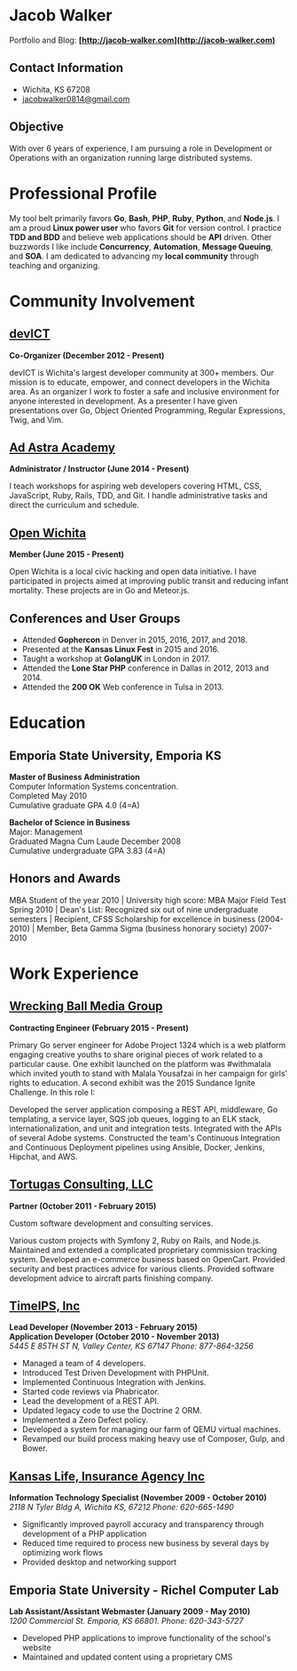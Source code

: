 # Jacob Walker

Portfolio and Blog: **[http://jacob-walker.com](http://jacob-walker.com)**

## Contact Information
* Wichita, KS 67208
* [jacobwalker0814@gmail.com](mailto:jacobwalker0814@gmail.com)

## Objective
With over 6 years of experience, I am pursuing a role in Development or
Operations with an organization running large distributed systems.

# Professional Profile
My tool belt primarily favors **Go**, **Bash**, **PHP**, **Ruby**, **Python**,
and **Node.js**. I am a proud **Linux power user** who favors **Git** for
version control. I practice **TDD and BDD** and believe web applications should
be **API** driven. Other buzzwords I like include **Concurrency**,
**Automation**, **Message Queuing**, and **SOA**. I am dedicated to advancing
my **local community** through teaching and organizing.

# Community Involvement
## [devICT](https://devict.org)
**Co-Organizer (December 2012 - Present)**

devICT is Wichita's largest developer community at 300+ members. Our mission is
to educate, empower, and connect developers in the Wichita area. As an
organizer I work to foster a safe and inclusive environment for anyone
interested in development. As a presenter I have given presentations over Go,
Object Oriented Programming, Regular Expressions, Twig, and Vim.

## [Ad Astra Academy](http://adastraacademy.com)
**Administrator / Instructor (June 2014 - Present)**  

I teach workshops for aspiring web developers covering HTML, CSS, JavaScript,
Ruby, Rails, TDD, and Git. I handle administrative tasks and direct the
curriculum and schedule.

## [Open Wichita](http://openwichita.com)
**Member (June 2015 - Present)**  

Open Wichita is a local civic hacking and open data initiative. I have
participated in projects aimed at improving public transit and reducing infant
mortality. These projects are in Go and Meteor.js.

## Conferences and User Groups
* Attended **Gophercon** in Denver in 2015, 2016, 2017, and 2018.
* Presented at the **Kansas Linux Fest** in 2015 and 2016.
* Taught a workshop at **GolangUK** in London in 2017.
* Attended the **Lone Star PHP** conference in Dallas in 2012, 2013 and 2014.
* Attended the **200 OK** Web conference in Tulsa in 2013.

# Education
## Emporia State University, Emporia KS
**Master of Business Administration**  
Computer Information Systems concentration.  
Completed May 2010  
Cumulative graduate GPA 4.0 (4=A)

**Bachelor of Science in Business**  
Major: Management  
Graduated Magna Cum Laude December 2008  
Cumulative undergraduate GPA 3.83 (4=A)

## Honors and Awards
MBA Student of the year 2010 | University high score: MBA Major Field Test Spring 2010 | Dean's List: Recognized six out of nine undergraduate semesters | Recipient, CFSS Scholarship for excellence in business (2004-2010) | Member, Beta Gamma Sigma (business honorary society) 2007-2010

# Work Experience
## [Wrecking Ball Media Group](http://wreckingballmediagroup.com)
**Contracting Engineer (February 2015 - Present)**  

Primary Go server engineer for Adobe Project 1324 which is a web platform engaging creative youths to share original pieces of work related to a particular cause. One exhibit launched on the platform was #withmalala which invited youth to stand with Malala Yousafzai in her campaign for girls' rights to education. A second exhibit was the 2015 Sundance Ignite Challenge. In this role I:

Developed the server application composing a REST API, middleware, Go templating, a service layer, SQS job queues, logging to an ELK stack, internationalization, and unit and integration tests.
Integrated with the APIs of several Adobe systems.
Constructed the team's Continuous Integration and Continuous Deployment pipelines using Ansible, Docker, Jenkins, Hipchat, and AWS.

## [Tortugas Consulting, LLC](http://tortugas-llc.com)
**Partner (October 2011 - February 2015)**  

Custom software development and consulting services.

Various custom projects with Symfony 2, Ruby on Rails, and Node.js.
Maintained and extended a complicated proprietary commission tracking system.
Developed an e-commerce business based on OpenCart.
Provided security and best practices advice for various clients.
Provided software development advice to aircraft parts finishing company.

## [TimeIPS, Inc](http://timeips.com)
**Lead Developer (November 2013 - February 2015)**  
**Application Developer (October 2010 - November 2013)**  
*5445 E 85TH ST N, Valley Center, KS 67147 Phone: 877-864-3256*

* Managed a team of 4 developers.
* Introduced Test Driven Development with PHPUnit.
* Implemented Continuous Integration with Jenkins.
* Started code reviews via Phabricator.
* Lead the development of a REST API.
* Updated legacy code to use the Doctrine 2 ORM.
* Implemented a Zero Defect policy.
* Developed a system for managing our farm of QEMU virtual machines.
* Revamped our build process making heavy use of Composer, Gulp, and Bower.

## [Kansas Life, Insurance Agency Inc](http://kslifeinc.com/)
**Information Technology Specialist (November 2009 - October 2010)**  
*2118 N Tyler Bldg A, Wichita KS, 67212 Phone: 620-665-1490*

* Significantly improved payroll accuracy and transparency through development
  of a PHP application
* Reduced time required to process new business by several days by optimizing work flows
* Provided desktop and networking support

## Emporia State University - Richel Computer Lab
**Lab Assistant/Assistant Webmaster (January 2009 - May 2010)**  
*1200 Commercial St. Emporia, KS 66801. Phone: 620-343-5727*

* Developed PHP applications to improve functionality of the school's website
* Maintained and updated content using a proprietary CMS
